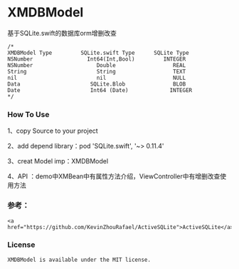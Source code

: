 # XMDBModel
基于SQLite.swift的数据库orm增删改查

```
/*
XMDBModel Type         SQLite.swift Type      SQLite Type
NSNumber                 Int64(Int,Bool)         INTEGER
NSNumber                    Double                  REAL
String                      String                  TEXT
nil                         nil                     NULL
Data                      SQLite.Blob               BLOB
Date                      Int64 (Date)             INTEGER
*/
```
### How To Use
1、copy Source to your project

2、add depend library：pod 'SQLite.swift', '~> 0.11.4'

3、creat Model imp：XMDBModel

4、API ：demo中XMBean中有属性方法介绍，ViewController中有增删改查使用方法


### 参考：
    <a href="https://github.com/KevinZhouRafael/ActiveSQLite">ActiveSQLite</a>
### License
    XMDBModel is available under the MIT license.



